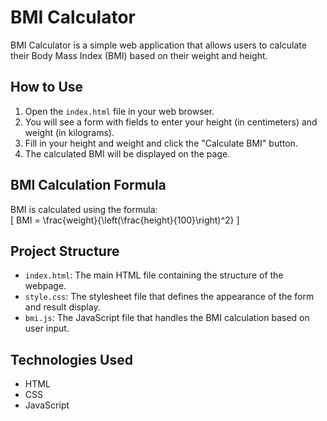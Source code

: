 # BMI Calculator

BMI Calculator is a simple web application that allows users to calculate their Body Mass Index (BMI) based on their weight and height.

## How to Use

1. Open the `index.html` file in your web browser.
2. You will see a form with fields to enter your height (in centimeters) and weight (in kilograms).
3. Fill in your height and weight and click the "Calculate BMI" button.
4. The calculated BMI will be displayed on the page.

## BMI Calculation Formula

BMI is calculated using the formula:  
\[ BMI = \frac{weight}{\left(\frac{height}{100}\right)^2} \]

## Project Structure

- `index.html`: The main HTML file containing the structure of the webpage.
- `style.css`: The stylesheet file that defines the appearance of the form and result display.
- `bmi.js`: The JavaScript file that handles the BMI calculation based on user input.

## Technologies Used

- HTML
- CSS
- JavaScript

